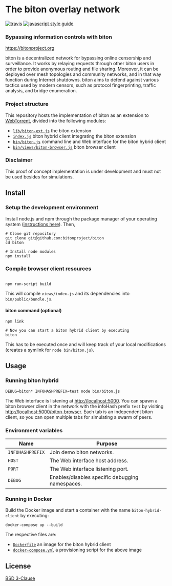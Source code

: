# The biton overlay network
[![travis][travis-image]][travis-url] [![javascript style guide][standard-image]][standard-url]

[travis-image]: https://img.shields.io/travis/bitonproject/biton/master.svg
[travis-url]: https://travis-ci.org/bitonproject/biton
[standard-image]: https://img.shields.io/badge/code_style-standard-brightgreen.svg
[standard-url]: https://standardjs.com

### Bypassing information controls with biton
<https://bitonproject.org>

biton is a decentralized network for bypassing online censorship and
surveillance. It works by relaying requests through other biton users in order
to provide anonymous routing and file sharing. Moreover, it can be deployed over
mesh topologies and community networks, and in that way function during Internet
shutdowns. biton aims to defend against various tactics used by modern censors,
such as protocol fingerprinting, traffic analysis, and bridge enumeration.


### Project structure

This repository hosts the implementation of biton as an extension to
[WebTorrent](https://webtorrent.io), divided into the following modules:

  *  [`lib/biton-ext.js`](lib/biton-ext.js) the biton extension
  *  [`index.js`](index.js) biton hybrid client integrating the biton extension
  *  [`bin/biton.js`](bin/biton.js) command line and Web interface for the biton
  hybrid client
  *  [`bin/views/biton-browser.js`](bin/views/biton-browser.js) biton browser
  client


### Disclaimer

This proof of concept implementation is under development and must not be used
besides for simulations.


## Install

### Setup the development environment

Install node.js and npm through the package manager of your operating system
([instructions here](https://nodejs.org/en/download/package-manager/)). Then,

```shell
# Clone git repository
git clone git@github.com:bitonproject/biton
cd biton

# Install node modules
npm install
```

### Compile browser client resources

```shell

npm run-script build
```

This will compile `views/index.js` and its dependencies into
`bin/public/bundle.js`.


#### biton command (optional)

```shell
npm link

# Now you can start a biton hybrid client by executing
biton
```

This has to be executed once and will keep track of your local modifications
(creates a symlink for `node bin/biton.js`).


## Usage

### Running biton hybrid

```shell
DEBUG=biton* INFOHASHPREFIX=test node bin/biton.js
```

The Web interface is listening at <http://localhost:5000>. You can spawn a
biton browser client in the network with the infoHash prefix `test` by visiting
<http://localhost:5000/biton-browser>. Each tab is an independent biton client,
so you can open multiple tabs for simulating a swarm of peers.


### Environment variables

| Name      | Purpose                                         |
|-----------|-------------------------------------------------|
| `INFOHASHPREFIX` | Join demo biton networks.                |
| `HOST`    | The Web interface host address.                 |
| `PORT`    | The Web interface listening port.               |
| `DEBUG`   | Enables/disables specific debugging namespaces. |


### Running in Docker

Build the Docker image and start a container with the name `biton-hybrid-client`
by executing:

```shell
docker-compose up --build
```

The respective files are:

* [`Dockerfile`](Dockerfile) an image for the biton hybrid client
* [`docker-compose.yml`](docker-compose.yml) a provisioning script for the above
image


## License
[BSD 3-Clause](LICENSE)
